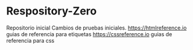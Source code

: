 # Respository-Zero
Repositorio inicial
Cambios de pruebas iniciales.
https://htmlreference.io  guias de referencia para etiquetas
https://cssreference.io guias de referencia para css